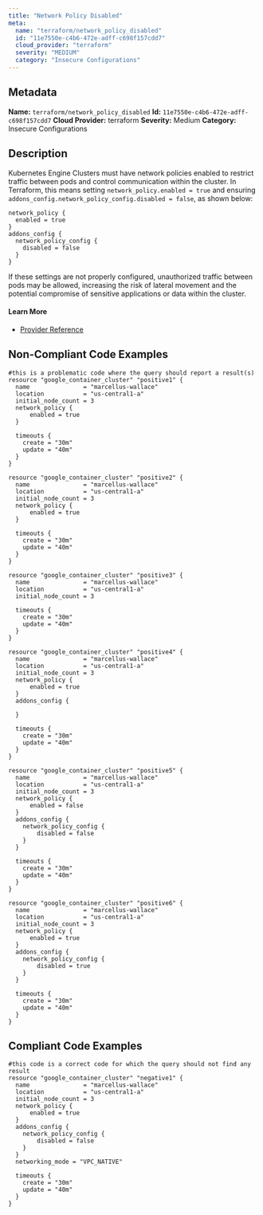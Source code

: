 ```yaml
---
title: "Network Policy Disabled"
meta:
  name: "terraform/network_policy_disabled"
  id: "11e7550e-c4b6-472e-adff-c698f157cdd7"
  cloud_provider: "terraform"
  severity: "MEDIUM"
  category: "Insecure Configurations"
---
```

## Metadata
**Name:** `terraform/network_policy_disabled`
**Id:** `11e7550e-c4b6-472e-adff-c698f157cdd7`
**Cloud Provider:** terraform
**Severity:** Medium
**Category:** Insecure Configurations
## Description
Kubernetes Engine Clusters must have network policies enabled to restrict traffic between pods and control communication within the cluster. In Terraform, this means setting `network_policy.enabled = true` and ensuring `addons_config.network_policy_config.disabled = false`, as shown below:

```
network_policy {
  enabled = true
}
addons_config {
  network_policy_config {
    disabled = false
  }
}
```

If these settings are not properly configured, unauthorized traffic between pods may be allowed, increasing the risk of lateral movement and the potential compromise of sensitive applications or data within the cluster.

#### Learn More

 - [Provider Reference](https://registry.terraform.io/providers/hashicorp/google/latest/docs/resources/container_cluster)

## Non-Compliant Code Examples
```gcp
#this is a problematic code where the query should report a result(s)
resource "google_container_cluster" "positive1" {
  name               = "marcellus-wallace"
  location           = "us-central1-a"
  initial_node_count = 3
  network_policy {
      enabled = true
  }

  timeouts {
    create = "30m"
    update = "40m"
  }
}

resource "google_container_cluster" "positive2" {
  name               = "marcellus-wallace"
  location           = "us-central1-a"
  initial_node_count = 3
  network_policy {
      enabled = true
  }

  timeouts {
    create = "30m"
    update = "40m"
  }
}

resource "google_container_cluster" "positive3" {
  name               = "marcellus-wallace"
  location           = "us-central1-a"
  initial_node_count = 3

  timeouts {
    create = "30m"
    update = "40m"
  }
}

resource "google_container_cluster" "positive4" {
  name               = "marcellus-wallace"
  location           = "us-central1-a"
  initial_node_count = 3
  network_policy {
      enabled = true
  }
  addons_config {

  }

  timeouts {
    create = "30m"
    update = "40m"
  }
}

resource "google_container_cluster" "positive5" {
  name               = "marcellus-wallace"
  location           = "us-central1-a"
  initial_node_count = 3
  network_policy {
      enabled = false
  }
  addons_config {
    network_policy_config {
        disabled = false
    }
  }

  timeouts {
    create = "30m"
    update = "40m"
  }
}

resource "google_container_cluster" "positive6" {
  name               = "marcellus-wallace"
  location           = "us-central1-a"
  initial_node_count = 3
  network_policy {
      enabled = true
  }
  addons_config {
    network_policy_config {
        disabled = true
    }
  }

  timeouts {
    create = "30m"
    update = "40m"
  }
}
```

## Compliant Code Examples
```gcp
#this code is a correct code for which the query should not find any result
resource "google_container_cluster" "negative1" {
  name               = "marcellus-wallace"
  location           = "us-central1-a"
  initial_node_count = 3
  network_policy {
      enabled = true
  }
  addons_config {
    network_policy_config {
        disabled = false
    }
  }
  networking_mode = "VPC_NATIVE"

  timeouts {
    create = "30m"
    update = "40m"
  }
}
```
